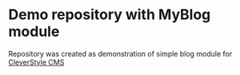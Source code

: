 # Demo repository with MyBlog module

Repository was created as demonstration of simple blog module for [CleverStyle CMS](https://github.com/nazar-pc/CleverStyle-CMS)